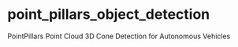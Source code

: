 # point_pillars_object_detection
PointPillars Point Cloud 3D Cone Detection for Autonomous Vehicles 
